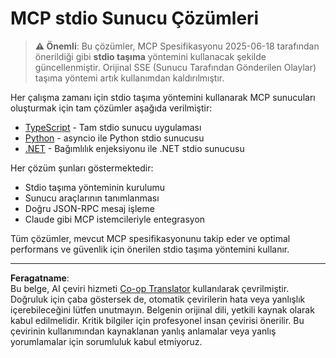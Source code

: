 <!--
CO_OP_TRANSLATOR_METADATA:
{
  "original_hash": "e378b47e0361b7a9b0dab7a0306878c8",
  "translation_date": "2025-08-26T20:01:35+00:00",
  "source_file": "03-GettingStarted/05-stdio-server/solution/README.md",
  "language_code": "tr"
}
-->
# MCP stdio Sunucu Çözümleri

> **⚠️ Önemli**: Bu çözümler, MCP Spesifikasyonu 2025-06-18 tarafından önerildiği gibi **stdio taşıma** yöntemini kullanacak şekilde güncellenmiştir. Orijinal SSE (Sunucu Tarafından Gönderilen Olaylar) taşıma yöntemi artık kullanımdan kaldırılmıştır.

Her çalışma zamanı için stdio taşıma yöntemini kullanarak MCP sunucuları oluşturmak için tam çözümler aşağıda verilmiştir:

- [TypeScript](../../../../../03-GettingStarted/05-stdio-server/solution/typescript) - Tam stdio sunucu uygulaması
- [Python](../../../../../03-GettingStarted/05-stdio-server/solution/python) - asyncio ile Python stdio sunucusu
- [.NET](../../../../../03-GettingStarted/05-stdio-server/solution/dotnet) - Bağımlılık enjeksiyonu ile .NET stdio sunucusu

Her çözüm şunları göstermektedir:
- Stdio taşıma yönteminin kurulumu
- Sunucu araçlarının tanımlanması
- Doğru JSON-RPC mesaj işleme
- Claude gibi MCP istemcileriyle entegrasyon

Tüm çözümler, mevcut MCP spesifikasyonunu takip eder ve optimal performans ve güvenlik için önerilen stdio taşıma yöntemini kullanır.

---

**Feragatname**:  
Bu belge, AI çeviri hizmeti [Co-op Translator](https://github.com/Azure/co-op-translator) kullanılarak çevrilmiştir. Doğruluk için çaba göstersek de, otomatik çevirilerin hata veya yanlışlık içerebileceğini lütfen unutmayın. Belgenin orijinal dili, yetkili kaynak olarak kabul edilmelidir. Kritik bilgiler için profesyonel insan çevirisi önerilir. Bu çevirinin kullanımından kaynaklanan yanlış anlamalar veya yanlış yorumlamalar için sorumluluk kabul etmiyoruz.
